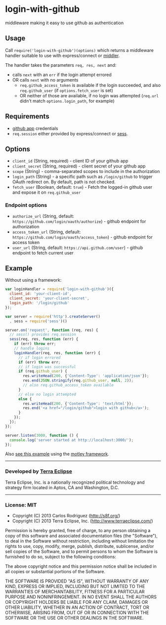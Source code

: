 login-with-github
=================

middleware making it easy to use github as authentication

## Usage

Call `require('login-with-github')(options)` which returns a middleware handler
suitable to use with express/connect or [middler](https://github.com/carlos8f/node-middler).

The handler takes the parameters `req, res, next` and:

- calls `next` with an `err` if the login attempt errored
- OR calls `next` with no arguments
    - `req.github_access_token` is available if the login succeeded, and also
      `req.github_user` (if `options.fetch_user` is set)
    - OR neither of those are available, if no login was attempted (`req.url`
      didn't match `options.login_path`, for example)

## Requirements

- [github app](https://github.com/settings/applications) credentials
- `req.session` either provided by express/connect or [sess](https://github.com/carlos8f/sess).

## Options

- `client_id` (String, required) - client ID of your github app
- `client_secret` (String, required) - client secret of your github app
- `scope` (String) - comma-separated scopes to include in the authorization
- `login_path` (String) - a specific path such as `/login/github` to trigger
  OAuth redirect on. By default, path is not checked.
- `fetch_user` (Boolean, default: `true`) - Fetch the logged-in github user and
  expose it on `req.github_user`

### Endpoint options

- `authorize_url` (String, default: `https://github.com/login/oauth/authorize`) -
  github endpoint for authorization
- `access_token_url` (String, default: `https://github.com/login/oauth/access_token`) -
  github endpoint for access token
- `user_url` (String, default: `https://api.github.com/user`) - github endpoint
  to fetch current user

## Example

Without using a framework:

```js
var loginHandler = require('login-with-github')({
  client_id: 'your-client-id',
  client_secret: 'your-client-secret',
  login_path: '/login/github'
});

var server = require('http').createServer()
  , sess = require('sess')()

server.on('request', function (req, res) {
  // sess() provides req.session
  sess(req, res, function (err) {
    if (err) throw err;
    // handle logins
    loginHandler(req, res, function (err) {
      // if login errored
      if (err) throw err;
      // if login was successful
      if (req.github_user) {
        res.writeHead(200, {'Content-Type': 'application/json'});
        res.end(JSON.stringify(req.github_user, null, 2));
        // also req.github_access_token available
      }
      // else no login attempted
      else {
        res.writeHead(200, {'Content-Type': 'text/html'});
        res.end('<a href="/login/github">login with github</a>');
      }
    });
  });
});

server.listen(3000, function () {
  console.log('server started at http://localhost:3000/');
});
```

Also [see this example](https://github.com/carlos8f/login-with-github/tree/master/example/motley)
using the [motley framework](https://github.com/carlos8f/motley).

- - -

### Developed by [Terra Eclipse](http://www.terraeclipse.com)
Terra Eclipse, Inc. is a nationally recognized political technology and
strategy firm located in Aptos, CA and Washington, D.C.

- - -

### License: MIT

- Copyright (C) 2013 Carlos Rodriguez (http://s8f.org/)
- Copyright (C) 2013 Terra Eclipse, Inc. (http://www.terraeclipse.com/)

Permission is hereby granted, free of charge, to any person obtaining a copy
of this software and associated documentation files (the &quot;Software&quot;), to deal
in the Software without restriction, including without limitation the rights
to use, copy, modify, merge, publish, distribute, sublicense, and/or sell
copies of the Software, and to permit persons to whom the Software is furnished
to do so, subject to the following conditions:

The above copyright notice and this permission notice shall be included in
all copies or substantial portions of the Software.

THE SOFTWARE IS PROVIDED &quot;AS IS&quot;, WITHOUT WARRANTY OF ANY KIND, EXPRESS OR
IMPLIED, INCLUDING BUT NOT LIMITED TO THE WARRANTIES OF MERCHANTABILITY,
FITNESS FOR A PARTICULAR PURPOSE AND NONINFRINGEMENT. IN NO EVENT SHALL THE
AUTHORS OR COPYRIGHT HOLDERS BE LIABLE FOR ANY CLAIM, DAMAGES OR OTHER
LIABILITY, WHETHER IN AN ACTION OF CONTRACT, TORT OR OTHERWISE, ARISING FROM,
OUT OF OR IN CONNECTION WITH THE SOFTWARE OR THE USE OR OTHER DEALINGS IN THE
SOFTWARE.
